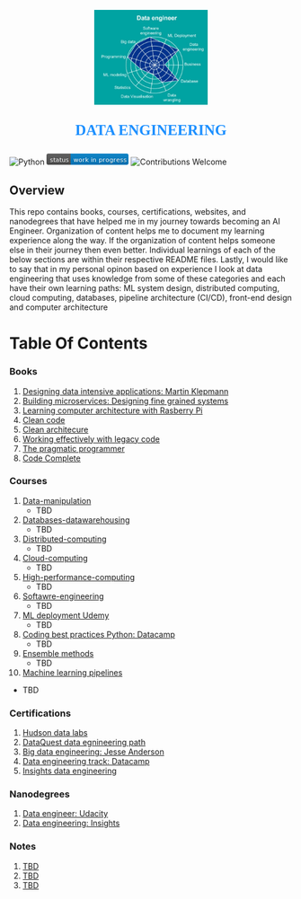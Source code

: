 <p align="center"><img width=40% src="images/data-engineer.jpg"></p>

<p align="center" style="color:DodgerBlue; font-family:cambria; font-variant: normal; font-size:20pt; font-weight:bold; font-weight: 900">DATA ENGINEERING 
</p>

![Python](https://camo.githubusercontent.com/de59e8e9b410aa0b9479b114040c06468ef33cfc/68747470733a2f2f696d672e736869656c64732e696f2f62616467652f707974686f6e2d76332e362b2d626c75652e737667) ![Status](images/status-work-in-progress.png) ![Contributions Welcome](https://camo.githubusercontent.com/72f84692f9f89555c176bb9e0eca9cf08d97fec9/68747470733a2f2f696d672e736869656c64732e696f2f62616467652f636f6e747269627574696f6e732d77656c636f6d652d6f72616e67652e737667)


## **Overview**
This repo contains books, courses, certifications, websites, and nanodegrees that have helped me in my journey towards becoming an AI Engineer. Organization of content helps me to document my learning experience along the way. If the organization of content helps someone else in their journey then even better. Individual learnings of each of the below sections are within their respective README files. Lastly, I would like to say that in my personal opinon based on experience I look at data engineering that uses knowledge from some of these categories and each have their own learning paths: ML system design, distributed computing, cloud computing, databases, pipeline architecture (CI/CD), front-end design and computer architecture

# **Table Of Contents**

### **Books**
1. [Designing data intensive applications: Martin Klepmann](https://www.amazon.com/Designing-Data-Intensive-Applications-Reliable-Maintainable-ebook/dp/B06XPJML5D)
2. [Building microservices: Designing fine grained systems](https://www.amazon.com/Building-Microservices-Designing-Fine-Grained-Systems-ebook/dp/B00T3N7XB4/ref=pd_sim_351_1/146-4347283-5150106?_encoding=UTF8&pd_rd_i=B00T3N7XB4&pd_rd_r=e8f1b4c7-6da3-4589-8fbd-40923ccb02cb&pd_rd_w=KwEGh&pd_rd_wg=Ohg1L&pf_rd_p=04d27813-a1f2-4e7b-a32b-b5ab374ce3f9&pf_rd_r=RA2NB737AZZ3J3AEG2S8&psc=1&refRID=RA2NB737AZZ3J3AEG2S8)
3. [Learning computer architecture with Rasberry Pi](https://www.amazon.com/Learning-Computer-Architecture-Raspberry-Pi-ebook/dp/B01KW9E28Y/ref=sr_1_8?dchild=1&keywords=computer+architecture&qid=1589894097&sr=8-8)
4. [Clean code](https://www.amazon.com/Clean-Code-Handbook-Software-Craftsmanship-ebook/dp/B001GSTOAM/ref=pd_sim_351_2/144-0722830-1274514?_encoding=UTF8&pd_rd_i=B001GSTOAM&pd_rd_r=87d22fc3-8598-4fff-8d33-3ae68827273a&pd_rd_w=HqIaJ&pd_rd_wg=uo04W&pf_rd_p=6f740e39-0c25-4380-8008-7a4156dab959&pf_rd_r=776TVRZ007C1X0X75F5V&psc=1&refRID=776TVRZ007C1X0X75F5V)
4. [Clean architecure](https://www.amazon.com/Clean-Architecture-Craftsmans-Software-Structure-ebook/dp/B075LRM681/ref=sr_1_2?dchild=1&keywords=computer+architecture+with+diagrams&qid=1589894631&sr=8-2)
5. [Working effectively with legacy code](https://www.amazon.com/gp/product/B005OYHF0A?notRedirectToSDP=1&ref_=dbs_mng_calw_0&storeType=ebooks)
6. [The pragmatic programmer](https://www.amazon.com/Pragmatic-Programmer-journey-mastery-Anniversary-ebook/dp/B07VRS84D1/ref=pd_sim_351_4/144-0722830-1274514?_encoding=UTF8&pd_rd_i=B07VRS84D1&pd_rd_r=e702a12c-5f28-4cde-81fe-3c1599f6cdcc&pd_rd_w=kNNtK&pd_rd_wg=ldxJI&pf_rd_p=6f740e39-0c25-4380-8008-7a4156dab959&pf_rd_r=J488XZFG5EF0YPHDKANE&psc=1&refRID=J488XZFG5EF0YPHDKANE)
7. [Code Complete](https://www.amazon.com/Code-Complete-Developer-Best-Practices-ebook/dp/B00JDMPOSY/ref=pd_sim_351_3/144-0722830-1274514?_encoding=UTF8&pd_rd_i=B00JDMPOSY&pd_rd_r=e702a12c-5f28-4cde-81fe-3c1599f6cdcc&pd_rd_w=kNNtK&pd_rd_wg=ldxJI&pf_rd_p=6f740e39-0c25-4380-8008-7a4156dab959&pf_rd_r=J488XZFG5EF0YPHDKANE&psc=1&refRID=J488XZFG5EF0YPHDKANE)


### **Courses**
1. [Data-manipulation]()
   * TBD
2. [Databases-datawarehousing]()
   * TBD
3. [Distributed-computing]()
   * TBD
4. [Cloud-computing]()
   * TBD
5. [High-performance-computing]()
   * TBD
6. [Softawre-engineering](https://github.com/manchester9/software-engineering)
   * TBD
7. [ML deployment Udemy]()
   * TBD
8. [Coding best practices Python: Datacamp]()
   * TBD
9. [Ensemble methods]()
   * TBD
10. [Machine learning pipelines]()
   * TBD


### **Certifications**
1. [Hudson data labs]()
2. [DataQuest data egnineering path]()
3. [Big data engineering: Jesse Anderson]()
4. [Data engineering track: Datacamp]()
5. [Insights data engineering]()


### **Nanodegrees**
1. [Data engineer: Udacity]()
2. [Data engineering: Insights]()


### **Notes**
1. [TBD]()
2. [TBD]()
3. [TBD]()